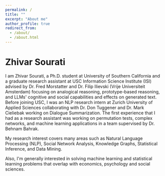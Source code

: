 ```yaml
---
permalink: /
title: ""
excerpt: "About me"
author_profile: true
redirect_from: 
  - /about/
  - /about.html
---
```


# Zhivar Sourati



I am Zhivar Sourati, a Ph.D. student at University of Southern California and a graduate research assistant at USC Information Science Institute (ISI) advised by Dr. Fred Morstatter and Dr. Filip Ilievski (Vrije Universiteit Amsterdam) focusing on analogical reasoning, prototype-based reasoning, and LLMs' cognitive and social capabilities and effects on generated text. Before joining USC, I was an NLP research intern at Zurich University of Applied Sciences collaborating with Dr. Don Tuggener and Dr. Mark Cieliebak working on Dialogue Summarization. The first experience that I had as a research assistant was working on permutation tests, complex networks, and machine learning applications in a team supervised by Dr. Behnam Bahrak.

My research interest covers many areas such as Natural Language Processing (NLP), Social Network Analysis, Knowledge Graphs, Statistical Inference, and Data Mining. 

Also, I'm generally interested in solving machine learning and statistical learning problems that overlap with economics, psychology and social sciences.